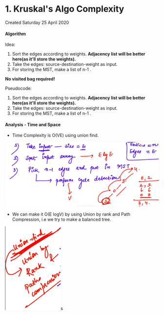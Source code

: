 # 1. Kruskal's Algo Complexity
Created Saturday 25 April 2020

#### Algorithm
Idea:

1. Sort the edges according to weights. **Adjacency list will be better here(as it'll store the weights).** 
2. Take the edges: source-destination-weight as input.
3. For storing the MST, make a list of n-1 <edges>.


**No visited bag required!**

Pseudocode:

1. Sort the edges according to weights. **Adjacency list will be better here(as it'll store the weights).** 
2. Take the edges: source-destination-weight as input.
3. For storing the MST, make a list of n-1 <edges>.


#### Analysis - Time and Space

* Time Complexity is O(VE) using union find.

![](./1._Kruskal's_Algo_Complexity/Selection_101.png)

* We can make it O(E logV) by using Union by rank and Path Compression, i.e we try to make a balanced tree. 

![](./1._Kruskal's_Algo_Complexity/Selection_102.png)s

